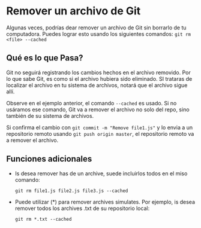 # Remover un archivo de Git

Algunas veces, podrías dear remover un archivo de Git sin borrarlo de tu computadora. Puedes lograr esto usando los siguientes comandos:
``git rm <file> --cached``

## Qué es lo que Pasa?

Git no seguirá registrando los cambios hechos en el archivo removido. Por lo que sabe Git, es como si el archivo hubiera sido eliminado. SI trataras de localizar el archivo en tu sistema de archivos, notará que el archivo sigue allí.

Observe en el ejemplo anterior, el comando `--cached` es usado. Si no usáramos ese comando, Git va a remover el archivo no solo del repo, sino también de su sistema de archivos.

Si confirma el cambio con `git commit -m "Remove file1.js"` y lo envia a un repositorio remoto usando `git push origin master`, el repositorio remoto va a remover el archivo.

## Funciones adicionales

- Is desea remover has de un archive, suede incluirlos todos en el miso comando:

    `git rm file1.js file2.js file3.js --cached`

- Puede utilizar (*) para remover archives simulates. Por ejemplo, is desea remover todos los archives .txt de su repositorio local:

    `git rm *.txt --cached`
